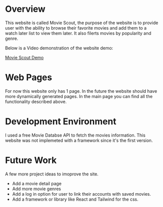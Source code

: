 # Overview

This website is called Movie Scout, the purpose of the website is to provide user with the ability to browse their favorite movies and add them to a watch later list to view them later. It also filerts movies by popularity and genre.

Below is a Video demonstration of the website demo:

[Movie Scout Demo](https://youtu.be/dtKw-8R2yQE)

# Web Pages

For now this website only has 1 page. In the future the website should have more dynamically generated pages. In the main page you can find all the functionality described above.

# Development Environment

I used a free Movie Databse API to fetch the movies information. This website was not implemeted with a framework since it's the first version. 

# Future Work

A few more project ideas to imoprove the site.
* Add a movie detail page
* Add more movie genres
* Add a log in option for user to link their accounts with saved movies.
* Add a framework or library like React and Tailwind for the css.